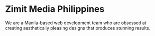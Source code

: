 # Zimit Media Philippines

We are a Manila-based web development team who are obsessed at creating aesthetically pleasing designs that produces stunning results.